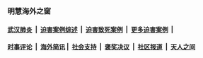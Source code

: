 
### 明慧海外之窗

####  [武汉肺炎](indexes/365.md?t=04170901) &nbsp;|&nbsp;  [迫害案例综述](indexes/328.md?t=04170901) &nbsp;|&nbsp; [迫害致死案例](indexes/277.md?t=04170901)  &nbsp;|&nbsp; [更多迫害案例](indexes/81.md?t=04170901)  &nbsp;|&nbsp; 
####  [时事评论](indexes/19.md?t=04170901) &nbsp;|&nbsp; [海外简讯](indexes/245.md?t=04170901)&nbsp;|&nbsp;  [社会支持](indexes/140.md?t=04170901) &nbsp;|&nbsp; [褒奖决议](indexes/282.md?t=04170901) &nbsp;|&nbsp; [社区报道](indexes/91.md?t=04170901)  &nbsp;|&nbsp; [天人之间](indexes/78.md?t=04170901) 

